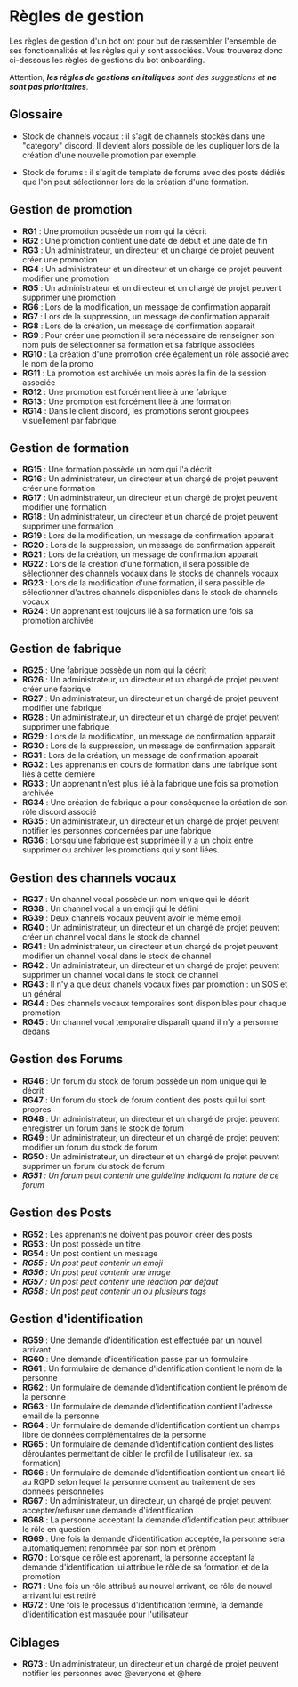 # Règles de gestion

Les règles de gestion d'un bot ont pour but de rassembler l'ensemble de ses fonctionnalités et les règles qui y sont associées. Vous trouverez donc ci-dessous les règles de gestions du bot onboarding.

Attention, ***les règles de gestions en italiques** sont des suggestions et **ne sont pas prioritaires***.

## Glossaire

- Stock de channels vocaux : il s'agit de channels stockés dans une "category" discord. Il devient alors possible de les dupliquer lors de la création d'une nouvelle promotion par exemple. 

- Stock de forums : il s'agit de template de forums avec des posts dédiés que l'on peut sélectionner lors de la création d'une formation.

## Gestion de promotion

- **RG1** : Une promotion possède un nom qui la décrit
- **RG2** : Une promotion contient une date de début et une date de fin
- **RG3** : Un administrateur, un directeur et un chargé de projet peuvent créer une promotion
- **RG4** : Un administrateur et un directeur et un chargé de projet peuvent modifier une promotion
- **RG5** : Un administrateur et un directeur et un chargé de projet peuvent supprimer une promotion
- **RG6** : Lors de la modification, un message de confirmation apparait
- **RG7** : Lors de la suppression, un message de confirmation apparait
- **RG8** : Lors de la création, un message de confirmation apparait
- **RG9** : Pour créer une promotion il sera nécessaire de renseigner son nom puis de sélectionner sa formation et sa fabrique associées
- **RG10** : La création d'une promotion crée également un rôle associé avec le nom de la promo
- **RG11** : La promotion est archivée un mois après la fin de la session associée
- **RG12** : Une promotion est forcément liée à une fabrique
- **RG13** : Une promotion est forcément liée à une formation
- **RG14** : Dans le client discord, les promotions seront groupées visuellement par fabrique

## Gestion de formation

- **RG15** : Une formation possède un nom qui l'a décrit
- **RG16** : Un administrateur, un directeur et un chargé de projet peuvent créer une formation
- **RG17** : Un administrateur, un directeur et un chargé de projet peuvent modifier une formation
- **RG18** : Un administrateur, un directeur et un chargé de projet peuvent supprimer une formation
- **RG19** : Lors de la modification, un message de confirmation apparait
- **RG20** : Lors de la suppression, un message de confirmation apparait
- **RG21** : Lors de la création, un message de confirmation apparait
- **RG22** : Lors de la création d'une formation, il sera possible de sélectionner des channels vocaux dans le stocks de channels vocaux
- **RG23** : Lors de la modification d'une formation, il sera possible de sélectionner d'autres channels disponibles dans le stock de channels vocaux
- **RG24** : Un apprenant est toujours lié à sa formation une fois sa promotion archivée

## Gestion de fabrique

- **RG25** : Une fabrique possède un nom qui la décrit
- **RG26** : Un administrateur, un directeur et un chargé de projet peuvent créer une fabrique
- **RG27** : Un administrateur, un directeur et un chargé de projet peuvent modifier une fabrique
- **RG28** : Un administrateur, un directeur et un chargé de projet peuvent supprimer une fabrique
- **RG29** : Lors de la modification, un message de confirmation apparait
- **RG30** : Lors de la suppression, un message de confirmation apparait
- **RG31** : Lors de la création, un message de confirmation apparait
- **RG32** : Les apprenants en cours de formation dans une fabrique sont liés à cette dernière 
- **RG33** : Un apprenant n'est plus lié à la fabrique une fois sa promotion archivée
- **RG34** : Une création de fabrique a pour conséquence la création de son rôle discord associé
- **RG35** : Un administrateur, un directeur et un chargé de projet peuvent notifier les personnes concernées par une fabrique
- **RG36** : Lorsqu'une fabrique est supprimée il y a un choix entre supprimer ou archiver les promotions qui y sont liées.

## Gestion des channels vocaux

- **RG37** : Un channel vocal possède un nom unique qui le décrit
- **RG38** : Un channel vocal a un emoji qui le défini
- **RG39** : Deux channels vocaux peuvent avoir le même emoji
- **RG40** : Un administrateur, un directeur et un chargé de projet peuvent créer un channel vocal dans le stock de channel
- **RG41** : Un administrateur, un directeur et un chargé de projet peuvent modifier un channel vocal dans le stock de channel
- **RG42** : Un administrateur, un directeur et un chargé de projet peuvent supprimer un channel vocal dans le stock de channel
- **RG43** : Il n'y a que deux chanels vocaux fixes par promotion : un SOS et un général
- **RG44** : Des channels vocaux temporaires sont disponibles pour chaque promotion
- **RG45** : Un channel vocal temporaire disparaît quand il n'y a personne dedans 

## Gestion des Forums

- **RG46** : Un forum du stock de forum possède un nom unique qui le décrit
- **RG47** : Un forum du stock de forum contient des posts qui lui sont propres 
- **RG48** : Un administrateur, un directeur et un chargé de projet peuvent enregistrer un forum dans le stock de forum
- **RG49** : Un administrateur, un directeur et un chargé de projet peuvent modifier un forum du stock de forum
- **RG50** : Un administrateur, un directeur et un chargé de projet peuvent supprimer un forum du stock de forum
- ***RG51** : Un forum peut contenir une guideline indiquant la nature de ce forum*

## Gestion des Posts

- **RG52** : Les apprenants ne doivent pas pouvoir créer des posts
- **RG53** : Un post possède un titre
- **RG54** : Un post contient un message
- ***RG55** : Un post peut contenir un emoji*
- ***RG56** : Un post peut contenir une image*
- ***RG57** : Un post peut contenir une réaction par défaut*
- ***RG58** : Un post peut contenir un ou plusieurs tags*

## Gestion d'identification

- **RG59** : Une demande d'identification est effectuée par un nouvel arrivant
- **RG60** : Une demande d'identification passe par un formulaire
- **RG61** : Un formulaire de demande d'identification contient le nom de la personne
- **RG62** : Un formulaire de demande d'identification contient le prénom de la personne
- **RG63** : Un formulaire de demande d'identification contient l'adresse email de la personne
- **RG64** : Un formulaire de demande d'identification contient un champs libre de données complémentaires de la personne
- **RG65** : Un formulaire de demande d'identification contient des listes déroulantes permettant de cibler le profil de l'utilisateur (ex. sa formation)
- **RG66** : Un formulaire de demande d'identification contient un encart lié au RGPD selon lequel la personne consent au traitement de ses données personnelles
- **RG67** : Un administrateur, un directeur, un chargé de projet peuvent accepter/refuser une demande d'identification
- **RG68** : La personne acceptant la demande d'identification peut attribuer le rôle en question
- **RG69** : Une fois la demande d'identification acceptée, la personne sera automatiquement renommée par son nom et prénom
- **RG70** : Lorsque ce rôle est apprenant, la personne acceptant la demande d'identification lui attribue le rôle de sa formation et de la promotion
- **RG71** : Une fois un rôle attribué au nouvel arrivant, ce rôle de nouvel arrivant lui est retiré
- **RG72** : Une fois le processus d'identification terminé, la demande d'identification est masquée pour l'utilisateur

## Ciblages

- **RG73** : Un administrateur, un directeur et un chargé de projet peuvent notifier les personnes avec @everyone et @here
